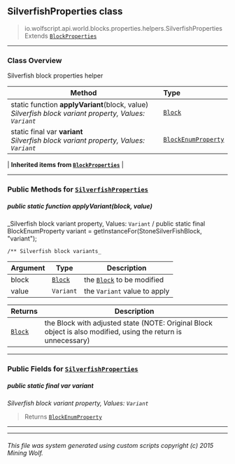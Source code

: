 ## SilverfishProperties __class__

>io.wolfscript.api.world.blocks.properties.helpers.SilverfishProperties
>Extends [`BlockProperties`](BlockProperties.md)

---

### Class Overview

Silverfish block properties helper

Method | Type   
--- | :--- 
static function __applyVariant__(block, value) <br> _Silverfish block variant property, Values: `Variant`_ | [`Block`](../../Block.md)
static final var __variant__ <br> _Silverfish block variant property, Values: `Variant`_ | [`BlockEnumProperty`](../BlockEnumProperty.md)
 |
__Inherited items from [`BlockProperties`](BlockProperties.md)__ |





---


### Public Methods for [`SilverfishProperties`](SilverfishProperties.md)

##### <a id='applyvariant'></a>public static function __applyVariant__(block, value)

_Silverfish block variant property, Values: `Variant` /
    public static final BlockEnumProperty variant = getInstanceFor(StoneSilverFishBlock, "variant");

    /** Silverfish block variants_

Argument | Type | Description  
--- | --- | --- 
block | [`Block`](../../Block.md) | the [`Block`](../../Block.md) to be modified
value | `Variant` | the `Variant` value to apply

Returns | Description
--- | --- 
[`Block`](../../Block.md) | the Block with adjusted state (NOTE: Original Block object is also modified, using the return is unnecessary)


---

### Public Fields for [`SilverfishProperties`](SilverfishProperties.md)

##### <a id='variant'></a>public static final var __variant__

_Silverfish block variant property, Values: `Variant`_

>Returns
>  [`BlockEnumProperty`](../BlockEnumProperty.md)

---


---


###### This file was system generated using custom scripts copyright (c) 2015 Mining Wolf.
	

